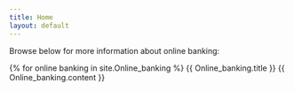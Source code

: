 ```yaml
---
title: Home
layout: default
---
```

Browse below for more information about online banking:

{% for online banking in site.Online_banking %}
{{ Online_banking.title }}
{{ Online_banking.content }}
